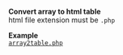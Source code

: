 **Convert array to html table**  
html file extension must be ` .php `  

**Example**  
[` array2table.php `](https://github.com/rern/array2table.js/blob/master/array2table.php)  
